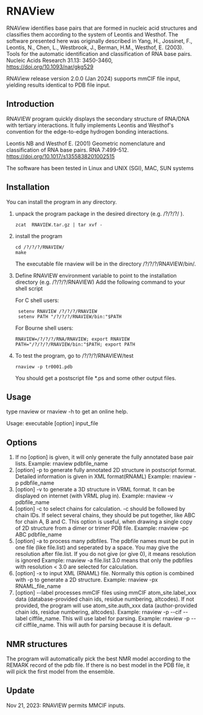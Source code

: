 # RNAView

RNAView identifies base pairs that are formed in nucleic acid structures and classifies them according to the system of Leontis and Westhof. The software presented here was originally described in Yang, H., Jossinet, F., Leontis, N., Chen, L., Westbrook, J., Berman, H.M., Westhof, E. (2003). Tools for the automatic identification and classification of RNA base pairs. Nucleic Acids Research 31.13: 3450-3460, https://doi.org/10.1093/nar/gkg529

RNAView release version 2.0.0 (Jan 2024) supports mmCIF file input, yielding results identical to PDB file input.
 
## Introduction

RNAVIEW program quickly displays the secondary structure of RNA/DNA with tertiary interactions. It fully implements Leontis and Westhof's convention for the edge-to-edge hydrogen bonding interactions.

Leontis NB and Westhof E. (2001) Geometric nomenclature and classification of RNA base pairs. RNA 7:499-512. https://doi.org/10.1017/s1355838201002515

The software has been tested in Linux and UNIX (SGI), MAC, SUN systems

## Installation

You can install the program in any directory.

1. unpack the program package in the desired directory (e.g. /?/?/?/ ).

    ```
    zcat  RNAVIEW.tar.gz | tar xvf -
    ```

2. install the program

    ```
    cd /?/?/?/RNAVIEW/
    make
    ```

    The executable file rnaview will be in the directory /?/?/?/RNAVIEW/bin/.

3. Define RNAVIEW environment variable to point to the installation directory (e.g. /?/?/?/RNAVIEW)
   Add the following command to your shell script

    For C shell users:

    ```
     setenv RNAVIEW /?/?/?/RNAVIEW
     setenv PATH "/?/?/?/RNAVIEW/bin:"$PATH
    ```

    For Bourne shell users:

    ```
    RNAVIEW=/?/?/?/RNA/RNAVIEW; export RNAVIEW
    PATH="/?/?/?/RNAVIEW/bin:"$PATH; export PATH
    ```

4. To test the program, go to /?/?/?/RNAVIEW/test

    ```
    rnaview -p tr0001.pdb
    ```

    You should get a postscript file \*.ps and some other output files.

## Usage

type rnaview or rnaview -h to get an online help.

Usage: executable [option] input_file

## Options

1. If no [option] is given, it will only generate the fully annotated base pair lists. Example: rnaview pdbfile_name
2. [option] -p to generate fully annotated 2D structure in postscript format. Detailed information is given in XML format(RNAML) Example: rnaview -p pdbfile_name
3. [option] -v to generate a 3D structure in VRML format. It can be displayed on internet (with VRML plug in). Example: rnaview -v pdbfile_name
4. [option] -c to select chains for calculation. -c should be followed by chain IDs. If select several chains, they should be put together, like ABC for chain A, B and C. This option is useful, when drawing a single copy of 2D structure from a dimer or trimer PDB file. Example: rnaview -pc ABC pdbfile_name
5. [option] -a to process many pdbfiles. The pdbfile names must be put in one file (like file.list) and seperated by a space. You may give the resolution after file.list. If you do not give (or give 0), it means resolution is ignored Example: rnaview -a file.list 3.0 means that only the pdbfiles with resolution < 3.0 are selected for calculation.
6. [option] -x to input XML (RNAML) file. Normally this option is combined with -p to generate a 2D structure. Example: rnaview -px RNAML_file_name
7. [option] --label processes mmCIF files using mmCIF atom_site.label_xxx data (database-provided chain ids, residue numbering, altcodes). If not provided, the program will use atom_site.auth_xxx data (author-provided chain ids, residue numbering, altcodes). Example: rnaview -p --cif --label ciffile_name. This will use label for parsing. Example: rnaview -p --cif ciffile_name. This will auth for parsing because it is default.

## NMR structures

The program will automatically pick the best NMR model according to the REMARK record of the pdb file. If there is no best model in the PDB file, it will pick the first model from the ensemble.

## Update
Nov 21, 2023: RNAVIEW permits MMCIF inputs.
